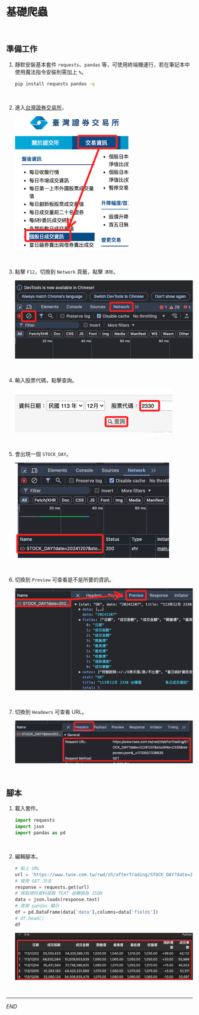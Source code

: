 # 基礎爬蟲

<br>

## 準備工作

1. 靜默安裝基本套件 `requests`、`pandas` 等，可使用終端機運行，若在筆記本中使用魔法指令安裝則需加上 `%`。

    ```bash
    pip install requests pandas -q
    ```

<br>

2. 進入[台灣證券交易所](https://www.twse.com.tw/zh/index.html)，

    ![](images/img_01.png)

<br>

3. 點擊 `F12`，切換到 `Network` 頁籤，點擊 `清除`。

    ![](images/img_03.png)

<br>

4. 輸入股票代碼，點擊查詢。

    ![](images/img_02.png)

<br>

5. 會出現一個 `STOCK_DAY`。

    ![](images/img_04.png)

<br>

6. 切換到 `Preview` 可查看是不是所要的資訊。

    ![](images/img_05.png)

<br>

7. 切換到 `Headewrs` 可查看 URL。

    ![](images/img_06.png)

<br>

## 腳本

1. 載入套件。

    ```python
    import requests 
    import json
    import pandas as pd
    ```

<br>

2. 編輯腳本。

    ```python
    # 貼上 URL
    url = 'https://www.twse.com.tw/rwd/zh/afterTrading/STOCK_DAY?date=20241207&stockNo=2330&response=json&_=1733557338635'
    # 使用 GET 方法
    response = requests.get(url)
    # 將取得的資料提取 TEXT 並轉換為 JSON
    data = json.loads(response.text)
    # 使用 pandas 顯示
    df = pd.DataFrame(data['data'],columns=data['fields'])
    # df.head()
    df
    ```

    ![](images/img_07.png)

<br>

___

_END_